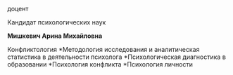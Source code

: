 доцент

Кандидат психологических наук

**Мишкевич Арина Михайловна**

Конфликтология
	*Методология исследования и аналитическая статистика в деятельности психолога
	*Психологическая диагностика в образовании
	*Психология конфликта
	*Психология личности